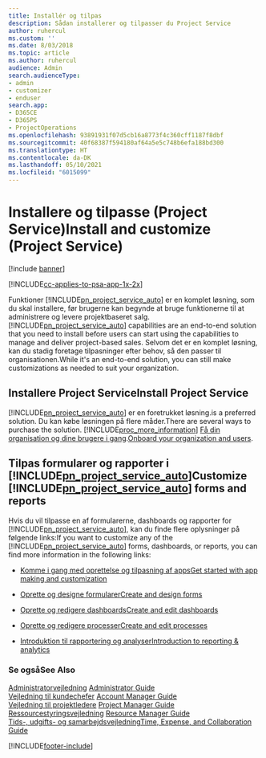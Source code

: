 ```yaml
---
title: Installér og tilpas
description: Sådan installerer og tilpasser du Project Service
author: ruhercul
ms.custom: ''
ms.date: 8/03/2018
ms.topic: article
ms.author: ruhercul
audience: Admin
search.audienceType:
- admin
- customizer
- enduser
search.app:
- D365CE
- D365PS
- ProjectOperations
ms.openlocfilehash: 93891931f07d5cb16a8773f4c360cff1187f8dbf
ms.sourcegitcommit: 40f68387f594180af64a5e5c748b6efa188bd300
ms.translationtype: HT
ms.contentlocale: da-DK
ms.lasthandoff: 05/10/2021
ms.locfileid: "6015099"
---
```

# <a name="install-and-customize-project-service"></a><span data-ttu-id="8e287-103">Installere og tilpasse (Project Service)</span><span class="sxs-lookup"><span data-stu-id="8e287-103">Install and customize (Project Service)</span></span>

[!include [banner](../includes/psa-now-project-operations.md)]

[!INCLUDE[cc-applies-to-psa-app-1x-2x](../includes/cc-applies-to-psa-app-1x-2x.md)]

<span data-ttu-id="8e287-104">Funktioner [!INCLUDE[pn_project_service_auto](../includes/pn-project-service-auto.md)] er en komplet løsning, som du skal installere, før brugerne kan begynde at bruge funktionerne til at administrere og levere projektbaseret salg.</span><span class="sxs-lookup"><span data-stu-id="8e287-104">[!INCLUDE[pn_project_service_auto](../includes/pn-project-service-auto.md)] capabilities are an end-to-end solution that you need to install before users can start using the capabilities to manage and deliver project-based sales.</span></span> <span data-ttu-id="8e287-105">Selvom det er en komplet løsning, kan du stadig foretage tilpasninger efter behov, så den passer til organisationen.</span><span class="sxs-lookup"><span data-stu-id="8e287-105">While it's an end-to-end solution, you can still make customizations as needed to suit your organization.</span></span>  
<!-- TODO: I expect to find the information on how to get and install this here. Please find that and add it here. Same for Project Service.--> 
  
## <a name="install-project-service"></a><span data-ttu-id="8e287-106">Installere Project Service</span><span class="sxs-lookup"><span data-stu-id="8e287-106">Install Project Service</span></span>  
 [!INCLUDE[pn_project_service_auto](../includes/pn-project-service-auto.md)] <span data-ttu-id="8e287-107">er en foretrukket løsning.</span><span class="sxs-lookup"><span data-stu-id="8e287-107">is a preferred solution.</span></span> <span data-ttu-id="8e287-108">Du kan købe løsningen på flere måder.</span><span class="sxs-lookup"><span data-stu-id="8e287-108">There are several ways to purchase the solution.</span></span> [!INCLUDE[proc_more_information](../includes/proc-more-information.md)] <span data-ttu-id="8e287-109">[Få din organisation og dine brugere i gang](/dynamics365/customerengagement/on-premises/admin/onboard-your-organization-and-users-to-dynamics-365-online).</span><span class="sxs-lookup"><span data-stu-id="8e287-109">[Onboard your organization and users](/dynamics365/customerengagement/on-premises/admin/onboard-your-organization-and-users-to-dynamics-365-online).</span></span>  
  
## <a name="customize-pn_project_service_auto-forms-and-reports"></a><span data-ttu-id="8e287-110">Tilpas formularer og rapporter i [!INCLUDE[pn_project_service_auto](../includes/pn-project-service-auto.md)]</span><span class="sxs-lookup"><span data-stu-id="8e287-110">Customize [!INCLUDE[pn_project_service_auto](../includes/pn-project-service-auto.md)] forms and reports</span></span>  
 <span data-ttu-id="8e287-111">Hvis du vil tilpasse en af formularerne, dashboards og rapporter for [!INCLUDE[pn_project_service_auto](../includes/pn-project-service-auto.md)], kan du finde flere oplysninger på følgende links:</span><span class="sxs-lookup"><span data-stu-id="8e287-111">If you want to customize any of the [!INCLUDE[pn_project_service_auto](../includes/pn-project-service-auto.md)] forms, dashboards, or reports, you can find more information in the following links:</span></span>  
  
- [<span data-ttu-id="8e287-112">Komme i gang med oprettelse og tilpasning af apps</span><span class="sxs-lookup"><span data-stu-id="8e287-112">Get started with app making and customization</span></span>](/dynamics365/customerengagement/on-premises/customize/getting-started-customization)  
  
- [<span data-ttu-id="8e287-113">Oprette og designe formularer</span><span class="sxs-lookup"><span data-stu-id="8e287-113">Create and design forms</span></span>](/dynamics365/customerengagement/on-premises/customize/create-design-forms)  
  
- [<span data-ttu-id="8e287-114">Oprette og redigere dashboards</span><span class="sxs-lookup"><span data-stu-id="8e287-114">Create and edit dashboards</span></span>](/dynamics365/customerengagement/on-premises/customize/create-edit-dashboards)  
  
- [<span data-ttu-id="8e287-115">Oprette og redigere processer</span><span class="sxs-lookup"><span data-stu-id="8e287-115">Create and edit processes</span></span>](/dynamics365/customerengagement/on-premises/customize/guide-staff-through-common-tasks-processes)  
  
- [<span data-ttu-id="8e287-116">Introduktion til rapportering og analyser</span><span class="sxs-lookup"><span data-stu-id="8e287-116">Introduction to reporting & analytics</span></span>](/dynamics365/customerengagement/on-premises/analytics/reporting-analytics-with-dynamics-365)  
  
### <a name="see-also"></a><span data-ttu-id="8e287-117">Se også</span><span class="sxs-lookup"><span data-stu-id="8e287-117">See Also</span></span>  
 <span data-ttu-id="8e287-118">[Administratorvejledning](../psa/admin-guide.md) </span><span class="sxs-lookup"><span data-stu-id="8e287-118">[Administrator Guide](../psa/admin-guide.md) </span></span>  
 <span data-ttu-id="8e287-119">[Vejledning til kundechefer](../psa/account-manager-guide.md) </span><span class="sxs-lookup"><span data-stu-id="8e287-119">[Account Manager Guide](../psa/account-manager-guide.md) </span></span>  
 <span data-ttu-id="8e287-120">[Vejledning til projektledere](../psa/project-manager-guide.md) </span><span class="sxs-lookup"><span data-stu-id="8e287-120">[Project Manager Guide](../psa/project-manager-guide.md) </span></span>  
 <span data-ttu-id="8e287-121">[Ressourcestyringsvejledning](../psa/resource-manager-guide.md) </span><span class="sxs-lookup"><span data-stu-id="8e287-121">[Resource Manager Guide](../psa/resource-manager-guide.md) </span></span>  
 [<span data-ttu-id="8e287-122">Tids-, udgifts- og samarbejdsvejledning</span><span class="sxs-lookup"><span data-stu-id="8e287-122">Time, Expense, and Collaboration Guide</span></span>](../psa/time-expense-collaboration-guide.md)


[!INCLUDE[footer-include](../includes/footer-banner.md)]